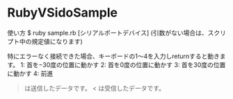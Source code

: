 # RubyVSidoSample

使い方
$ ruby sample.rb [シリアルポートデバイス]
(引数がない場合は、スクリプト中の規定値になります)

特にエラーなく接続できた場合、キーボードの1〜4を入力しreturnすると動きます。
1: 首を−30度の位置に動かす
2: 首を0度の位置に動かす
3: 首を30度の位置に動かす
4: 前進

> は送信したデータです。
< は受信したデータです。
